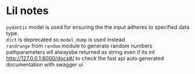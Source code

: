 # Lil notes


`pydantic` model is used for ensuring the the input adheres to specified data type.  
`dict` is deprecated so `model_dump` is used instead  
`randrange` from `random` module to generate random numbers  
pathparameters wll alwaysbe returned as string even if its int  
http://127.0.0.1:8000/docs#/ to check the fast api auto generated documentation with swagger ui